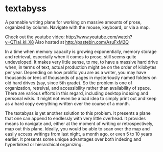 textabyss
=========

A pannable writing plane for working on massive amounts of prose, organized by column. Navigate with the mouse, keyboard, or via a map. 

Check out the youtube video: http://www.youtube.com/watch?v=QTIaI_kI_X8 
Also hosted at http://pastebin.com/AsuFxM2Q 

In a time when memory capacity is growing exponentially, memory storage and retrieval, especially when it comes to prose, still seems quite undeveloped. It makes very little sense, to me, to have a massive hard drive when, in terms of text, actual production might be on the order of kilobytes per year. Depending on how prolific you are as a writer, you may have thousands or tens of thousands of pages in mysteriously named folders on old hard drives (say, since 5th grade). So the problem is one of organization, retreival, and accessibility rather than availability of space. There are various efforts in this regard, including desktop indexing and personal wikis. It might not even be a bad idea to simply print out and keep as a hard copy everything written over the course of a month. 

The textabyss is yet another solution to this problem. It presents a plane that one can append to endlessly with very little overhead. It provides means to navigate and, either at the moment of writing or retrospectively, map out this plane. Ideally, you would be able to scan over the map and easily access writings from last night, a month ago, or even 5 to 10 years earlier. It presents some unique advantages over both indexing and hyperlinked or hierarchical organizing. 
